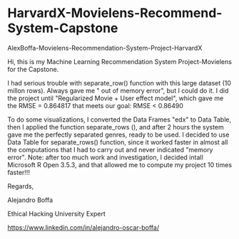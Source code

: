 # HarvardX-Movielens-Recommend-System-Capstone
AlexBoffa-Movielens-Recommendation-System-Project-HarvardX

Hi, this is my Machine Learning Recommendation System Project-Movielens for the Capstone. 

I had serious trouble with separate_row() function with this large dataset (10 millon rows). Always gave me " out of memory error", but I could do it. I did the project until "Regularized Movie + User effect model", which gave me the RMSE = 0.864817 that meets our goal: RMSE < 0.86490

To do some visualizations, I converted the Data Frames "edx" to Data Table, then I applied the function separate_rows (),
and after 2 hours the system gave me the perfectly separated genres, ready to be used. I decided to use Data Table
for separate_rows() function, since it worked faster in almost all the computations that I had to carry out and never indicated "memory error".
Note: after too much work and investigation, I decided intall Microsoft R Open 3.5.3, and that allowed me to compute my project 10 times faster!!! 

Regards,

Alejandro Boffa  

Ethical Hacking University Expert 

https://www.linkedin.com/in/alejandro-oscar-boffa/
